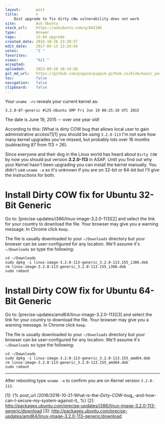 ```yaml
---
layout:       post
title:        >
    Dist upgrade to fix dirty c0w vulnerability does not work
site:         Ask Ubuntu
stack_url:    https://askubuntu.com/q/842186
type:         Answer
tags:         12.04 upgrade
created_date: 2016-10-26 23:20:57
edit_date:    2017-04-13 12:24:54
votes:        "2 "
favorites:    
views:        "621 "
accepted:     
uploaded:     2023-09-20 18:34:26
git_md_url:   https://github.com/pippim/pippim.github.io/blob/main/_posts/2016/2016-10-26-Dist-upgrade-to-fix-dirty-c0w-vulnerability-does-not-work.md
toc:          false
navigation:   false
clipboard:    false
---
```


Your `uname -rv` reveals your current kernel as:

``` 
3.2.0-87-generic #125-Ubuntu SMP Fri Jun 19 08:25:10 UTC 2015
```

The date is June 19, 2015 -- over one year old!

According to this: [What is dirty COW bug that allows local user to gain administrative access?][1] you should be using `3.2.0-113` I'm not sure how many kernel upgrades you've missed, but probably lots over 16 months (subtracting 87 from 113 = 26).

Since everyone and their dog in the Linux world has heard about `Dirty COW` by now you should put version **3.2.0-113** in ASAP. Until you find out why your Kernel hasn't been upgrading you can install the kernel manually. You didn't use `uname -a` so it's unknown if you are on 32-bit or 64-bit but I'll give the instructions for both.

# Install Dirty COW fix for Ubuntu 32-Bit Generic

Go to: [precise-updates/i386/linux-image-3.2.0-113][2] and select the link for your country to download the file. Your browser may give you a warning message. In Chrome click `Keep`.

The file is usually downloaded to your `~/Downloads` directory but your browser can be user-configured for any location. We'll assume it's `~/Downloads` so type the following:

``` 
cd ~/Downloads
sudo dpkg -i linux-image-3.2.0-113-generic_3.2.0-113.155_i386.deb
rm linux-image-3.2.0-113-generic_3.2.0-113.155_i386.deb
sudo reboot
```

# Install Dirty COW fix for Ubuntu 64-Bit Generic

Go to: [precise-updates/amd64/linux-image-3.2.0-113][3] and select the link for your country to download the file. Your browser may give you a warning message. In Chrome click `Keep`.

The file is usually downloaded to your `~/Downloads` directory but your browser can be user-configured for any location. We'll assume it's `~/Downloads` so type the following:

``` 
cd ~/Downloads
sudo dpkg -i linux-image-3.2.0-113-generic_3.2.0-113.155_amd64.deb
rm linux-image-3.2.0-113-generic_3.2.0-113.155_amd64.deb
sudo reboot
```


----------


After rebooting type `uname -a` to confirm you are on Kernel version `3.2.0-113`.


  [1]: {% post_url /2016/2016-10-21-What-is-the-_Dirty-COW_-bug_-and-how-can-I-secure-my-system-against-it_ %}
  [2]: http://packages.ubuntu.com/precise-updates/i386/linux-image-3.2.0-113-generic/download
  [3]: http://packages.ubuntu.com/precise-updates/amd64/linux-image-3.2.0-113-generic/download
